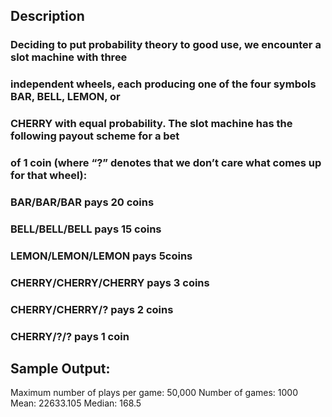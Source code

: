 ## Description
### Deciding to put probability theory to good use, we encounter a slot machine with three
### independent wheels, each producing one of the four symbols BAR, BELL, LEMON, or
### CHERRY with equal probability. The slot machine has the following payout scheme for a bet
### of 1 coin (where “?” denotes that we don’t care what comes up for that wheel):
###  BAR/BAR/BAR pays 20 coins
###  BELL/BELL/BELL pays 15 coins
###  LEMON/LEMON/LEMON pays 5coins
###  CHERRY/CHERRY/CHERRY pays 3 coins
###  CHERRY/CHERRY/? pays 2 coins
###  CHERRY/?/? pays 1 coin

## Sample Output:
Maximum number of plays per game: 50,000
Number of games:  1000
Mean:  22633.105
Median:  168.5

